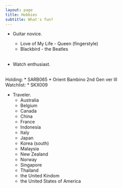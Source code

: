 ```yaml
---
layout: page
title: Hobbies
subtitle: What's fun?
---
```

* Guitar novice.
  * Love of My Life - Queen (fingerstyle)
  * Blackbird - the Beatles
  <br/>

* Watch enthusiast.
<br/>
  Holding: 
   * SARB065
   * Orient Bambino 2nd Gen ver III
<br/>
  Watchlist:
   * SKX009
  <br/>

* Traveler.
  * Australia
  * Belgium
  * Canada
  * China
  * France
  * Indonesia
  * Italy
  * Japan
  * Korea (south)
  * Malaysia
  * New Zealand
  * Norway
  * Singapore
  * Thailand
  * the United Kindom
  * the United States of America
